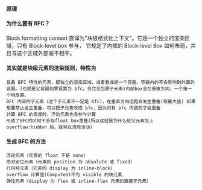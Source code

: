 #### 原理

#### 为什么要有 BFC？

Block formatting context 直译为"块级格式化上下文"。它是一个独立的渲染区域，只有 Block-level box 参与， 它规定了内部的 Block-level Box 如何布局，并且与这个区域外部毫不相干。

#### 其实就是块级元素的渲染规则，特性为

    具备 BFC 特性的元素，即独立的渲染区域，或者看成是一个容器，容器内的不会影响到外面的容器。(也就是父容器如果设置为 bfc，会完全包裹子元素)内部box会在垂直方向，一个接一个地放置。
    BFC 内部的子元素（这个子元素不一定是 bfc)，在垂直方向边距会发生重叠(取最大值) 如果想要禁止发生重叠，可以把子元素改成 bfc，因为只有 bfc 内部的才会重叠
    计算 BFC 的高度时，浮动元素也会参与计算
    形成了BFC的区域不会与float box重叠(所以这就是为什么给父元素加上 overflow:hidden 后，就可以清除浮动)

#### 生成 BFC 的方法

    浮动元素（元素的 float 不是 none）
    绝对定位元素（元素的 position 为 absolute 或 fixed）
    行内块元素（元素的 display 为 inline-block）
    overflow 计算值(Computed)不为 visible 的块元素
    弹性元素（display 为 flex 或 inline-flex 元素的直接子元素）

